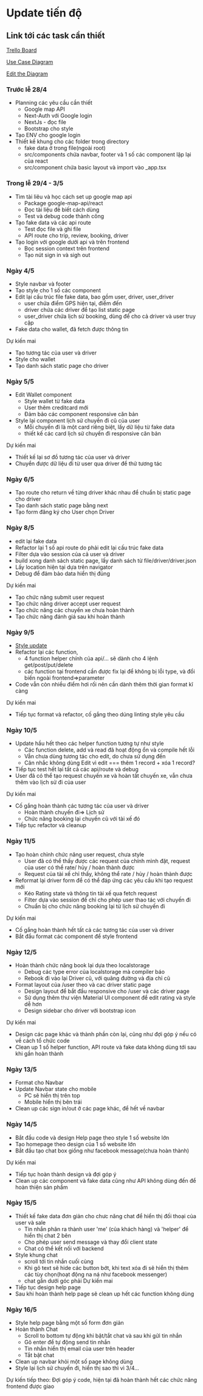 # Update tiến độ
## Link tới các task cần thiết
[Trello Board](https://trello.com/b/2zewDXi9)

[Use Case Diagram](https://drive.google.com/file/d/1EBREZRCl0H9Ft1f3wodKh038tRkkflt-/view?usp=sharing)

[Edit the Diagram](https://app.diagrams.net/#G1EBREZRCl0H9Ft1f3wodKh038tRkkflt-)
 
### Trước lễ 28/4
- Planning các yêu cầu cần thiết
  - Google map API
  - Next-Auth với Google login
  - NextJs - đọc file
  - Bootstrap cho style
- Tạo ENV cho google login
- Thiết kế khung cho các folder trong directory
  - fake data ở trong file(ngoài root)
  - src/components chứa navbar, footer và 1 số các component lặp lại của react
  - src/component chứa basic layout và import vào _app.tsx
### Trong lễ 29/4 - 3/5
- Tìm tài liêu và học cách set up google map api
  - Package google-map-api/react
  - Đọc tài liệu đê biết cách dùng
  - Test và debug code thành công
- Tạo fake data và các api route
  - Test đọc file và ghi file
  - API route cho trip, review, booking, driver
- Tạo login với google dưới api và trên frontend
  - Bọc session context trên frontend
  - Tạo nút sign in và sigh out
### Ngày 4/5
- Style navbar và footer
- Tạo style cho 1 số các component
- Edit lại cấu trúc file fake data, bao gồm user, driver, user_driver
  - user chứa điểm GPS hiện tại, điểm đến
  - driver chứa các drỉver để tạo list static page
  - user_driver chứa lịch sử booking, dùng để cho cả driver và user truy cập
- Fake data cho wallet, đã fetch được thông tin
    
Dự kiến mai
- Tạo tương tác của user và driver
- Style cho wallet
- Tạo danh sách static page cho driver

### Ngày 5/5
- Edit Wallet component
  - Style wallet từ fake data
  - User thêm creditcard mới
  - Đảm bảo các component responsive căn bản
- Style lại component lịch sử chuyến đi cũ của user
  - Mỗi chuyến đi là một card riêng biệt, lấy dữ liệu từ fake data
  - thiết kế các card lịch sử chuyến đi responsive căn bản

Dự kiến mai
- Thiết kế lại sơ đồ tương tác của user và driver
- Chuyển được dữ liệu đi từ user qua driver để thử tương tác

### Ngày 6/5
- Tạo route cho return về từng driver khác nhau để chuẩn bị static page cho driver
- Tạo danh sách static page bằng next
- Tạo form đăng ký cho User chọn Driver

### Ngày 8/5
- edit lại fake data
- Refactor lại 1 số api route do phải edit lại cấu trúc fake data
- Filter dựa vào session của cả user và driver
- build xong danh sách static page, lấy danh sách từ file/driver/driver.json
- Lấy location hiện tại dựa trên navigator
- Debug để đảm bảo data hiển thị đúng

Dự kiến mai
 - Tạo chức năng submit user request
 - Tạo chức năng driver accept user request
 - Tạo chức năng các chuyến xe chưa hoàn thành
 - Tạo chức năng đánh giá sau khi hoàn thành

### Ngày 9/5
 - [Style update](https://github.com/interest-protocol/sui-interface)
 - Refactor lại các function, 
   - 4 function helper chính của api/... sẽ dành cho 4 lệnh get/post/put/delete
   - các function tại frontend cần được fix lại để không bị lỗi type, và đổi biến ngoài frontend=>parameter
 - Code vẫn còn nhiều điểm hơi rối nên cần dành thêm thời gian format kĩ càng

Dự kiến mai
 - Tiếp tục format và refactor, cố gắng theo dúng linting style yêu cầu

### Ngày 10/5
 - Update hầu hết theo các helper function tương tự như style
   - Các function delete, add và read đã hoạt động ổn và compile hết lỗi
   - Vẫn chưa dùng tương tác cho edit, do chưa sử dụng đến
   - Cân nhắc không dùng Edit vì edit === thêm 1 record + xóa 1 record?
 - Tiếp tục test hết lại tất cả các api/route và debug
 - User đã có thể tạo request chuyến xe và hoàn tất chuyến xe, vẫn chưa thêm vào lịch sử đi của user

Dự kiến mai
 - Cố gắng hoàn thành các tương tác của user và driver
   - Hoàn thành chuyến đi=> Lịch sử
   - Chức năng booking lại chuyến cũ với tài xế đó
 - Tiếp tục refactor và cleanup

### Ngày 11/5
 - Tạo hoàn chỉnh chức năng user request, chưa style
   - User đã có thể thấy được các request của chính mình đặt, request của user có thể rate/ hủy / hoàn thành được
   - Request của tài xế chỉ thấy, không thể rate / hủy / hoàn thành được
 - Reformat lại driver form để có thể đáp ứng các yêu cầu khi tạo request mới
   - Kéo Rating state và thông tin tài xế qua fetch request
   - Filter dựa vào session để chỉ cho phép user thao tác với chuyến đi
   - Chuẩn bị cho chức năng booking lại từ lịch sử chuyến đi

Dự kiến mai
 - Cố gắng hoàn thành hết tất cả các tương tác của user và driver
 - Bắt đầu format các component để style frontend

### Ngày 12/5
 - Hoàn thành chức năng book lại dựa theo localstorage
   - Debug các type error của localstorage mà compiler báo
   - Rebook đi vào lại Driver cũ, với quãng đường và địa chỉ cũ
 - Format layout của /user theo và cac driver static page
   - Design layout để bắt đầu responsive cho /user và các driver page
   - Sử dụng thêm thư viện Material UI component để edit rating và style dễ hơn
   - Design sidebar cho driver với bootstrap icon

Dự kiến mai
 - Design các page khác và thành phần còn lại, cũng như đợi góp ý nếu có về cách tổ chức code
 - Clean up 1 số helper function, API route và fake data không dùng tới sau khi gần hoàn thành 

### Ngày 13/5
 - Format cho Navbar
 - Update Navbar state cho mobile
   - PC sẽ hiển thị trên top
   - Mobile hiển thị bên trái
 - Clean up các sign in/out ở các page khác, để hết về navbar

### Ngày 14/5
 - Bắt đầu code và design Help page theo style 1 số website lớn
 - Tạo homepage theo design của 1 số website lớn
 - Bắt đầu tạo chat box giống như facebook message(chưa hoàn thành)

Dự kiến mai
- Tiếp tục hoàn thành design và đợi góp ý
- Clean up các component và fake data cũng như API không dùng đến để hoàn thiện sản phẩm 

### Ngày 15/5
- Thiết kế fake data đơn giản cho chưc năng chat để hiển thị đối thoại của user và sale
  - Tin nhắn phân ra thành user 'me' (của khách hàng) và 'helper' để hiển thị chat 2 bên
  - Cho phép user send message và thay đổi client state
  - Chat có thể kết nối với backend
- Style khung chat
  - scroll tới tin nhắn cuối cùng
  - Khi gõ text sẽ hide các button bớt, khi text xóa đi sẽ hiển thị thêm các tùy chọn(hoạt động na ná như facebook messenger)
  - chat gắn dưới góc phải
  Dự kiến mai
- Tiếp tục design help page
- Sau khi hoàn thành help page sẽ clean up hết các function không dùng

### Ngày 16/5

- Style help page bằng một số form đơn giản
- Hoàn thành Chat
  - Scroll to bottom tự động khi bật/tắt chat và sau khi gửi tin nhắn
  - Gõ enter để tự động send tin nhắn
  - Tin nhắn hiển thị email của user trên header
  - Tắt bật chat
- Clean up navbar khỏi một số page không dùng
- Style lại lịch sử chuyến đi, hiển thị sao thì vì 3/4...

Dự kiến tiếp theo: Đợi góp ý code, hiện tại đã hoàn thành hết các chức năng frontend được giao